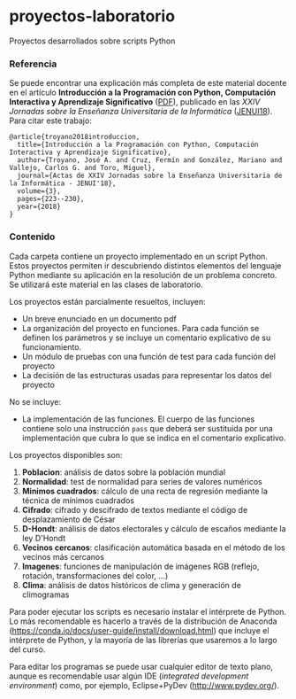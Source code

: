 # proyectos-laboratorio
Proyectos desarrollados sobre scripts Python 

### Referencia
Se puede encontrar una explicación más completa de este material docente en el artículo **Introducción a la Programación con Python, Computación Interactiva y Aprendizaje Significativo**  ([PDF](http://www.aenui.net/ojs/index.php?journal=actas_jenui&page=article&op=view&path%5B%5D=430&path%5B%5D=632)), publicado en las _XXIV Jornadas sobre la Enseñanza Universitaria de la Informática_ ([JENUI18](http://jenui2018.uoc.edu/)). Para citar este trabajo:

```
@article{troyano2018introduccion,
  title={Introducción a la Programación con Python, Computación Interactiva y Aprendizaje Significativo},
  author={Troyano, José A. and Cruz, Fermín and González, Mariano and Vallejo, Carlos G. and Toro, Miguel},
  journal={Actas de XXIV Jornadas sobre la Enseñanza Universitaria de la Informática - JENUI'18},
  volume={3},
  pages={223--230},
  year={2018}
}
```

### Contenido

Cada carpeta contiene un proyecto implementado en un script Python. Estos proyectos permiten ir descubriendo distintos elementos del lenguaje Python mediante su aplicación en la resolución de un problema concreto. Se utilizará este material en las clases de laboratorio.

Los proyectos están parcialmente resueltos, incluyen:
- Un breve enunciado en un documento pdf
- La organización del proyecto en funciones. Para cada función se definen los parámetros y se incluye un comentario explicativo de su funcionamiento.
- Un módulo de pruebas con una función de test para cada función del proyecto
- La decisión de las estructuras usadas para representar los datos del proyecto

No se incluye:
- La implementación de las funciones. El cuerpo de las funciones contiene solo una instrucción <code>pass</code> que deberá ser sustituida por una implementación que cubra lo que se indica en el comentario explicativo. 

Los proyectos disponibles son:

1. **Poblacion**: análisis de datos sobre la población mundial
2. **Normalidad**: test de normalidad para series de valores numéricos
3. **Minimos cuadrados**: cálculo de una recta de regresión mediante la técnica de mínimos cuadrados
4. **Cifrado**: cifrado y descifrado de textos mediante el código de desplazamiento de César
5. **D-Hondt**: análisis de datos electorales y cálculo de escaños mediante la ley D'Hondt
6. **Vecinos cercanos**: clasificación automática basada en el método de los vecinos más cercanos
7. **Imagenes**: funciones de manipulación de imágenes RGB (reflejo, rotación, transformaciones del color, ...)
8. **Clima**: análisis de datos históricos de clima y generación de climogramas

Para poder ejecutar los scripts es necesario instalar el intérprete de Python. Lo más recomendable es hacerlo a través de la distribución de Anaconda (https://conda.io/docs/user-guide/install/download.html) que incluye el intérprete de Python, y la mayoría de las librerías que usaremos a lo largo del curso.

Para editar los programas se puede usar cualquier editor de texto plano, aunque es recomendable usar algún IDE (_integrated development environment_) como, por ejemplo, Eclipse+PyDev (http://www.pydev.org/).
